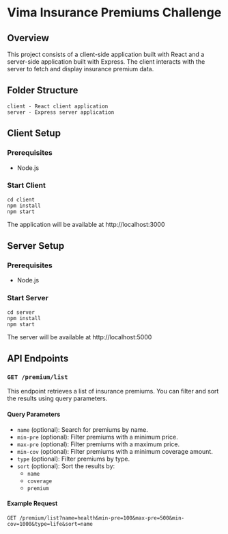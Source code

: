 # Vima Insurance Premiums Challenge

## Overview

This project consists of a client-side application built with React and a server-side application built with Express. The client interacts with the server to fetch and display insurance premium data.

## Folder Structure

    client - React client application
    server - Express server application

## Client Setup

### Prerequisites

- Node.js

### Start Client

    cd client
    npm install
    npm start

The application will be available at http://localhost:3000

## Server Setup

### Prerequisites

- Node.js

### Start Server

    cd server
    npm install
    npm start

The server will be available at http://localhost:5000

## API Endpoints

### `GET /premium/list`

This endpoint retrieves a list of insurance premiums. You can filter and sort the results using query parameters.

#### Query Parameters

- `name` (optional): Search for premiums by name.
- `min-pre` (optional): Filter premiums with a minimum price.
- `max-pre` (optional): Filter premiums with a maximum price.
- `min-cov` (optional): Filter premiums with a minimum coverage amount.
- `type` (optional): Filter premiums by type.
- `sort` (optional): Sort the results by:
  - `name`
  - `coverage`
  - `premium`

#### Example Request

```http
GET /premium/list?name=health&min-pre=100&max-pre=500&min-cov=1000&type=life&sort=name
```
